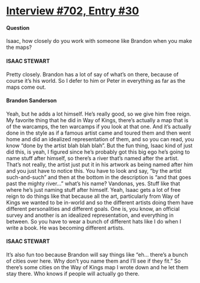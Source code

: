 # [Interview #702, Entry #30](https://www.theoryland.com/intvmain.php?i=702#30)

#### Question

Isaac, how closely do you work with someone like Brandon when you make the maps?

#### ISAAC STEWART

Pretty closely. Brandon has a lot of say of what’s on there, because of course it’s his world. So I defer to him or Peter in everything as far as the maps come out.

#### Brandon Sanderson

Yeah, but he adds a lot himself. He’s really good, so we give him free reign. My favorite thing that he did in Way of Kings, there’s actually a map that is of the warcamps, the ten warcamps if you look at that one. And it’s actually done in the style as if a famous artist came and toured them and then went home and did an idealized representation of them, and so you can read, you know “done by the artist blah blah blah”. But the fun thing, Isaac kind of just did this, is yeah, I figured since he’s probably got this big ego he’s going to name stuff after himself, so there’s a river that’s named after the artist. That’s not really, the artist just put it in his artwork as being named after him and you just have to notice this. You have to look and say, “by the artist such-and-such” and then at the bottom in the description is “and that goes past the mighty river...” what’s his name? Vandonas, yes. Stuff like that where he’s just naming stuff after himself. Yeah, Isaac gets a lot of free reign to do things like that because all the art, particularly from Way of Kings we wanted to be in-world and so the different artists doing them have different personalities and different goals. One is, you know, an official survey and another is an idealized representation, and everything in between. So you have to wear a bunch of different hats like I do when I write a book. He was becoming different artists.

#### ISAAC STEWART

It’s also fun too because Brandon will say things like “eh... there’s a bunch of cities over here. Why don’t you name them and I’ll see if they fit.” So there’s some cities on the Way of Kings map I wrote down and he let them stay there. Who knows if people will actually go there.

